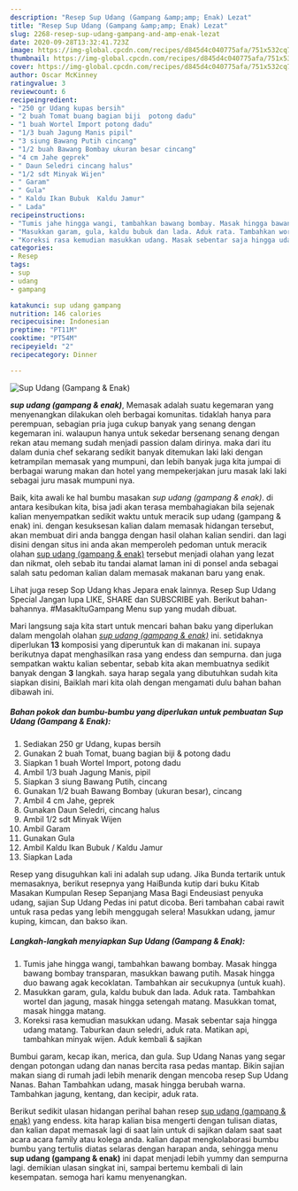 ```yaml
---
description: "Resep Sup Udang (Gampang &amp;amp; Enak) Lezat"
title: "Resep Sup Udang (Gampang &amp;amp; Enak) Lezat"
slug: 2268-resep-sup-udang-gampang-and-amp-enak-lezat
date: 2020-09-28T13:32:41.723Z
image: https://img-global.cpcdn.com/recipes/d845d4c040775afa/751x532cq70/sup-udang-gampang-enak-foto-resep-utama.jpg
thumbnail: https://img-global.cpcdn.com/recipes/d845d4c040775afa/751x532cq70/sup-udang-gampang-enak-foto-resep-utama.jpg
cover: https://img-global.cpcdn.com/recipes/d845d4c040775afa/751x532cq70/sup-udang-gampang-enak-foto-resep-utama.jpg
author: Oscar McKinney
ratingvalue: 3
reviewcount: 6
recipeingredient:
- "250 gr Udang kupas bersih"
- "2 buah Tomat buang bagian biji  potong dadu"
- "1 buah Wortel Import potong dadu"
- "1/3 buah Jagung Manis pipil"
- "3 siung Bawang Putih cincang"
- "1/2 buah Bawang Bombay ukuran besar cincang"
- "4 cm Jahe geprek"
- " Daun Seledri cincang halus"
- "1/2 sdt Minyak Wijen"
- " Garam"
- " Gula"
- " Kaldu Ikan Bubuk  Kaldu Jamur"
- " Lada"
recipeinstructions:
- "Tumis jahe hingga wangi, tambahkan bawang bombay. Masak hingga bawang bombay transparan, masukkan bawang putih. Masak hingga duo bawang agak kecoklatan. Tambahkan air secukupnya (untuk kuah)."
- "Masukkan garam, gula, kaldu bubuk dan lada. Aduk rata. Tambahkan wortel dan jagung, masak hingga setengah matang. Masukkan tomat, masak hingga matang."
- "Koreksi rasa kemudian masukkan udang. Masak sebentar saja hingga udang matang. Taburkan daun seledri, aduk rata. Matikan api, tambahkan minyak wijen. Aduk kembali &amp; sajikan"
categories:
- Resep
tags:
- sup
- udang
- gampang

katakunci: sup udang gampang 
nutrition: 146 calories
recipecuisine: Indonesian
preptime: "PT11M"
cooktime: "PT54M"
recipeyield: "2"
recipecategory: Dinner

---
```



![Sup Udang (Gampang &amp; Enak)](https://img-global.cpcdn.com/recipes/d845d4c040775afa/751x532cq70/sup-udang-gampang-enak-foto-resep-utama.jpg)

<b><i>sup udang (gampang &amp; enak)</i></b>, Memasak adalah suatu kegemaran yang menyenangkan dilakukan oleh berbagai komunitas. tidaklah hanya para perempuan, sebagian pria juga cukup banyak yang senang dengan kegemaran ini. walaupun hanya untuk sekedar bersenang senang dengan rekan atau memang sudah menjadi passion dalam dirinya. maka dari itu dalam dunia chef sekarang sedikit banyak ditemukan laki laki dengan ketrampilan memasak yang mumpuni, dan lebih banyak juga kita jumpai di berbagai warung makan dan hotel yang mempekerjakan juru masak laki laki sebagai juru masak mumpuni nya.

Baik, kita awali ke hal bumbu masakan <i>sup udang (gampang &amp; enak)</i>. di antara kesibukan kita, bisa jadi akan terasa membahagiakan bila sejenak kalian menyempatkan sedikit waktu untuk meracik sup udang (gampang &amp; enak) ini. dengan kesuksesan kalian dalam memasak hidangan tersebut, akan membuat diri anda bangga dengan hasil olahan kalian sendiri. dan lagi disini dengan situs ini anda akan memperoleh pedoman untuk meracik olahan <u>sup udang (gampang &amp; enak)</u> tersebut menjadi olahan yang lezat dan nikmat, oleh sebab itu tandai alamat laman ini di ponsel anda sebagai salah satu pedoman kalian dalam memasak makanan baru yang enak.

Lihat juga resep Sop Udang khas Jepara enak lainnya. Resep Sup Udang Special Jangan lupa LIKE, SHARE dan SUBSCRIBE yah. Berikut bahan-bahannya. #MasakItuGampang Menu sup yang mudah dibuat.


Mari langsung saja kita start untuk mencari bahan baku yang diperlukan dalam mengolah olahan <u><i>sup udang (gampang &amp; enak)</i></u> ini. setidaknya diperlukan <b>13</b> komposisi yang diperuntuk kan di makanan ini. supaya berikutnya dapat menghasilkan rasa yang endess dan sempurna. dan juga sempatkan waktu kalian sebentar, sebab kita akan membuatnya sedikit banyak dengan <b>3</b> langkah. saya harap segala yang dibutuhkan sudah kita siapkan disini, Baiklah mari kita olah dengan mengamati dulu bahan bahan dibawah ini.

<!--inarticleads1-->

##### Bahan pokok dan bumbu-bumbu yang diperlukan untuk pembuatan Sup Udang (Gampang &amp; Enak):

1. Sediakan 250 gr Udang, kupas bersih
1. Gunakan 2 buah Tomat, buang bagian biji &amp; potong dadu
1. Siapkan 1 buah Wortel Import, potong dadu
1. Ambil 1/3 buah Jagung Manis, pipil
1. Siapkan 3 siung Bawang Putih, cincang
1. Gunakan 1/2 buah Bawang Bombay (ukuran besar), cincang
1. Ambil 4 cm Jahe, geprek
1. Gunakan  Daun Seledri, cincang halus
1. Ambil 1/2 sdt Minyak Wijen
1. Ambil  Garam
1. Gunakan  Gula
1. Ambil  Kaldu Ikan Bubuk / Kaldu Jamur
1. Siapkan  Lada


Resep yang disuguhkan kali ini adalah sup udang. Jika Bunda tertarik untuk memasaknya, berikut resepnya yang HaiBunda kutip dari buku Kitab Masakan Kumpulan Resep Sepanjang Masa Bagi Endeusiast penyuka udang, sajian Sup Udang Pedas ini patut dicoba. Beri tambahan cabai rawit untuk rasa pedas yang lebih menggugah selera! Masukkan udang, jamur kuping, kimcan, dan bakso ikan. 

<!--inarticleads2-->

##### Langkah-langkah menyiapkan Sup Udang (Gampang &amp; Enak):

1. Tumis jahe hingga wangi, tambahkan bawang bombay. Masak hingga bawang bombay transparan, masukkan bawang putih. Masak hingga duo bawang agak kecoklatan. Tambahkan air secukupnya (untuk kuah).
1. Masukkan garam, gula, kaldu bubuk dan lada. Aduk rata. Tambahkan wortel dan jagung, masak hingga setengah matang. Masukkan tomat, masak hingga matang.
1. Koreksi rasa kemudian masukkan udang. Masak sebentar saja hingga udang matang. Taburkan daun seledri, aduk rata. Matikan api, tambahkan minyak wijen. Aduk kembali &amp; sajikan


Bumbui garam, kecap ikan, merica, dan gula. Sup Udang Nanas yang segar dengan potongan udang dan nanas bercita rasa pedas mantap. Bikin sajian makan siang di rumah jadi lebih menarik dengan mencoba resep Sup Udang Nanas. Bahan Tambahkan udang, masak hingga berubah warna. Tambahkan jagung, kentang, dan kecipir, aduk rata. 

Berikut sedikit ulasan hidangan perihal bahan resep <u>sup udang (gampang &amp; enak)</u> yang endess. kita harap kalian bisa mengerti dengan tulisan diatas, dan kalian dapat memasak lagi di saat lain untuk di sajikan dalam saat saat acara acara family atau kolega anda. kalian dapat mengkolaborasi bumbu bumbu yang tertulis diatas selaras dengan harapan anda, sehingga menu <b>sup udang (gampang &amp; enak)</b> ini dapat menjadi lebih yummy dan sempurna lagi. demikian ulasan singkat ini, sampai bertemu kembali di lain kesempatan. semoga hari kamu menyenangkan.
